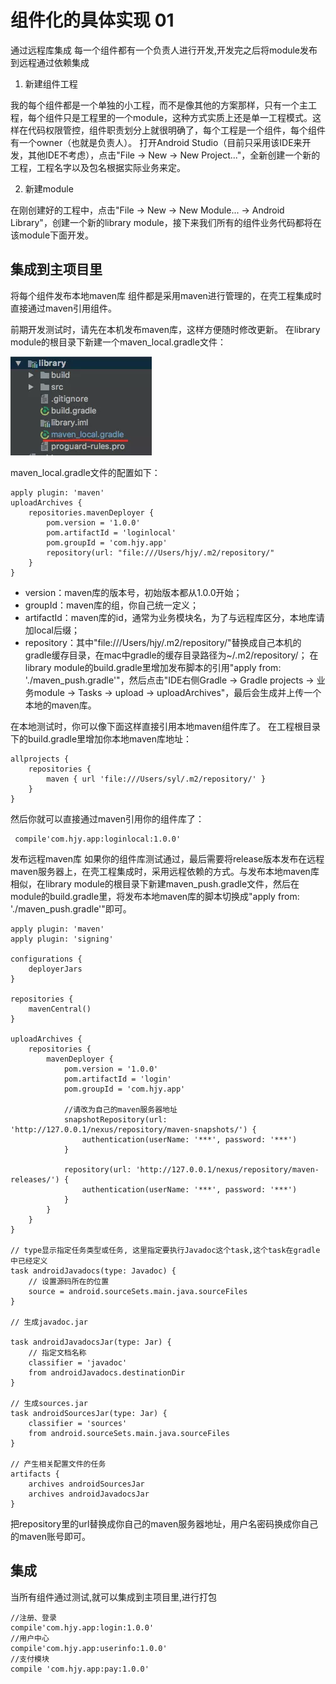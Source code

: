 # 组件化的具体实现 01

通过远程库集成 每一个组件都有一个负责人进行开发,开发完之后将module发布到远程通过依赖集成
1. 新建组件工程

我的每个组件都是一个单独的小工程，而不是像其他的方案那样，只有一个主工程，每个组件只是工程里的一个module，这种方式实质上还是单一工程模式。这样在代码权限管控，组件职责划分上就很明确了，每个工程是一个组件，每个组件有一个owner（也就是负责人）。
打开Android Studio（目前只采用该IDE来开发，其他IDE不考虑），点击"File -> New -> New Project..."，全新创建一个新的工程，工程名字以及包名根据实际业务来定。

2. 新建module

在刚创建好的工程中，点击"File -> New -> New Module... -> Android Library"，创建一个新的library module，接下来我们所有的组件业务代码都将在该module下面开发。


## 集成到主项目里
将每个组件发布本地maven库
组件都是采用maven进行管理的，在壳工程集成时直接通过maven引用组件。

前期开发测试时，请先在本机发布maven库，这样方便随时修改更新。 在library
module的根目录下新建一个maven_local.gradle文件：

![](https://raw.githubusercontent.com/Colourists/Cloud-picture/master/android/form/20190515165703.png)

maven_local.gradle文件的配置如下： 
``` 
apply plugin: 'maven'
uploadArchives {
    repositories.mavenDeployer {
        pom.version = '1.0.0'
        pom.artifactId = 'loginlocal'
        pom.groupId = 'com.hjy.app'
        repository(url: "file:///Users/hjy/.m2/repository/"
    }
}
```
* version：maven库的版本号，初始版本都从1.0.0开始；
* groupId：maven库的组，你自己统一定义；
* artifactId：maven库的id，通常为业务模块名，为了与远程库区分，本地库请加local后缀；
* repository：其中"file:///Users/hjy/.m2/repository/"替换成自己本机的gradle缓存目录，在mac中gradle的缓存目录路径为~/.m2/repository/；
在library module的build.gradle里增加发布脚本的引用"apply from: './maven_push.gradle'"，然后点击"IDE右侧Gradle -> Gradle projects -> 业务module -> Tasks -> upload -> uploadArchives"，最后会生成并上传一个本地的maven库。

在本地测试时，你可以像下面这样直接引用本地maven组件库了。
在工程根目录下的build.gradle里增加你本地maven库地址：

``` 
allprojects {
    repositories {
        maven { url 'file:///Users/syl/.m2/repository/' }
    }
}
``` 

然后你就可以直接通过maven引用你的组件库了： 

```
 compile'com.hjy.app:loginlocal:1.0.0'
```
发布远程maven库
如果你的组件库测试通过，最后需要将release版本发布在远程maven服务器上，在壳工程集成时，采用远程依赖的方式。与发布本地maven库相似，在library
module的根目录下新建maven_push.gradle文件，然后在module的build.gradle里，将发布本地maven库的脚本切换成"apply
from: './maven_push.gradle'"即可。 
```
apply plugin: 'maven'
apply plugin: 'signing'

configurations {
    deployerJars
}

repositories {
    mavenCentral()
}

uploadArchives {
    repositories {
        mavenDeployer {
            pom.version = '1.0.0'
            pom.artifactId = 'login'
            pom.groupId = 'com.hjy.app'

            //请改为自己的maven服务器地址
            snapshotRepository(url: 'http://127.0.0.1/nexus/repository/maven-snapshots/') {
                authentication(userName: '***', password: '***')
            }

            repository(url: 'http://127.0.0.1/nexus/repository/maven-releases/') {
                authentication(userName: '***', password: '***')
            }
        }
    }
}

// type显示指定任务类型或任务, 这里指定要执行Javadoc这个task,这个task在gradle中已经定义
task androidJavadocs(type: Javadoc) {
    // 设置源码所在的位置
    source = android.sourceSets.main.java.sourceFiles
}

// 生成javadoc.jar

task androidJavadocsJar(type: Jar) {
    // 指定文档名称
    classifier = 'javadoc'
    from androidJavadocs.destinationDir
}

// 生成sources.jar
task androidSourcesJar(type: Jar) {
    classifier = 'sources'
    from android.sourceSets.main.java.sourceFiles
}

// 产生相关配置文件的任务
artifacts {
    archives androidSourcesJar
    archives androidJavadocsJar
}
```
把repository里的url替换成你自己的maven服务器地址，用户名密码换成你自己的maven账号即可。

## 集成
当所有组件通过测试,就可以集成到主项目里,进行打包
 ``` 
 //注册、登录 
 compile'com.hjy.app:login:1.0.0' 
 //用户中心 
 compile'com.hjy.app:userinfo:1.0.0' 
 //支付模块 
 compile 'com.hjy.app:pay:1.0.0'
```
